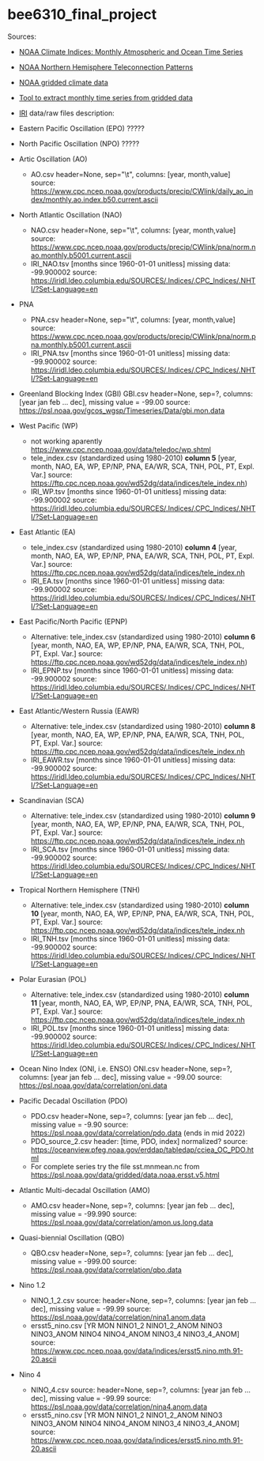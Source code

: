# bee6310_final_project

Sources:
- [NOAA Climate Indices: Monthly Atmospheric and Ocean Time Series](https://psl.noaa.gov/data/climateindices/list/)
- [NOAA Northern Hemisphere Teleconnection Patterns](https://www.cpc.ncep.noaa.gov/data/teledoc/telecontents.shtml)
- [NOAA gridded climate data](https://psl.noaa.gov/data/gridded/index.html)
- [Tool to extract monthly time series from gridded data](https://psl.noaa.gov/data/timeseries/)
- [IRI](https://iridl.ldeo.columbia.edu/SOURCES/.Indices/.CPC_Indices/.NHTI/?Set-Language=en)
data/raw files description:


- Eastern Pacific Oscillation (EPO) ?????
- North Pacific Oscillation (NPO) ?????

- Artic Oscillation (AO)
    - AO.csv header=None, sep="\t", columns: [year, month,value] source: https://www.cpc.ncep.noaa.gov/products/precip/CWlink/daily_ao_index/monthly.ao.index.b50.current.ascii
- North Atlantic Oscillation (NAO)
    - NAO.csv header=None, sep="\t", columns: [year, month,value] source: https://www.cpc.ncep.noaa.gov/products/precip/CWlink/pna/norm.nao.monthly.b5001.current.ascii
    - IRI_NAO.tsv  [months since 1960-01-01	unitless] missing data: -99.900002 source: https://iridl.ldeo.columbia.edu/SOURCES/.Indices/.CPC_Indices/.NHTI/?Set-Language=en
- PNA
    - PNA.csv header=None, sep="\t", columns: [year, month,value] source: https://www.cpc.ncep.noaa.gov/products/precip/CWlink/pna/norm.pna.monthly.b5001.current.ascii
    - IRI_PNA.tsv  [months since 1960-01-01	unitless] missing data: -99.900002 source: https://iridl.ldeo.columbia.edu/SOURCES/.Indices/.CPC_Indices/.NHTI/?Set-Language=en
- Greenland Blocking Index (GBI) GBI.csv header=None, sep=?, columns: [year jan feb ... dec], missing value = -99.00 source: https://psl.noaa.gov/gcos_wgsp/Timeseries/Data/gbi.mon.data
- West Pacific (WP) 
    - not working aparently https://www.cpc.ncep.noaa.gov/data/teledoc/wp.shtml
    - tele_index.csv (standardized using 1980-2010)  **column 5** [year, month, NAO, EA, WP, EP/NP, PNA, EA/WR, SCA, TNH, POL, PT, Expl. Var.] source: https://ftp.cpc.ncep.noaa.gov/wd52dg/data/indices/tele_index.nh)
    - IRI_WP.tsv [months since 1960-01-01	unitless] missing data: -99.900002 source: https://iridl.ldeo.columbia.edu/SOURCES/.Indices/.CPC_Indices/.NHTI/?Set-Language=en
- East Atlantic (EA) 
    - tele_index.csv (standardized using 1980-2010)  **column 4** [year, month, NAO, EA, WP, EP/NP, PNA, EA/WR, SCA, TNH, POL, PT, Expl. Var.] source: https://ftp.cpc.ncep.noaa.gov/wd52dg/data/indices/tele_index.nh
    - IRI_EA.tsv [months since 1960-01-01	unitless] missing data: -99.900002 source: https://iridl.ldeo.columbia.edu/SOURCES/.Indices/.CPC_Indices/.NHTI/?Set-Language=en
- East Pacific/North Pacific (EPNP) 
    - Alternative: tele_index.csv (standardized using 1980-2010)  **column 6** [year, month, NAO, EA, WP, EP/NP, PNA, EA/WR, SCA, TNH, POL, PT, Expl. Var.] source: https://ftp.cpc.ncep.noaa.gov/wd52dg/data/indices/tele_index.nh)
    - IRI_EPNP.tsv [months since 1960-01-01	unitless] missing data: -99.900002 source: https://iridl.ldeo.columbia.edu/SOURCES/.Indices/.CPC_Indices/.NHTI/?Set-Language=en
- East Atlantic/Western Russia (EAWR) 
    - Alternative: tele_index.csv (standardized using 1980-2010)  **column 8** [year, month, NAO, EA, WP, EP/NP, PNA, EA/WR, SCA, TNH, POL, PT, Expl. Var.] source: https://ftp.cpc.ncep.noaa.gov/wd52dg/data/indices/tele_index.nh
    - IRI_EAWR.tsv [months since 1960-01-01	unitless] missing data: -99.900002 source: https://iridl.ldeo.columbia.edu/SOURCES/.Indices/.CPC_Indices/.NHTI/?Set-Language=en
- Scandinavian (SCA) 
    - Alternative: tele_index.csv (standardized using 1980-2010)  **column 9** [year, month, NAO, EA, WP, EP/NP, PNA, EA/WR, SCA, TNH, POL, PT, Expl. Var.] source: https://ftp.cpc.ncep.noaa.gov/wd52dg/data/indices/tele_index.nh
    - IRI_SCA.tsv [months since 1960-01-01	unitless] missing data: -99.900002 source: https://iridl.ldeo.columbia.edu/SOURCES/.Indices/.CPC_Indices/.NHTI/?Set-Language=en
- Tropical Northern Hemisphere (TNH) 
    - Alternative: tele_index.csv (standardized using 1980-2010)  **column 10** [year, month, NAO, EA, WP, EP/NP, PNA, EA/WR, SCA, TNH, POL, PT, Expl. Var.] source: https://ftp.cpc.ncep.noaa.gov/wd52dg/data/indices/tele_index.nh
    - IRI_TNH.tsv [months since 1960-01-01	unitless] missing data: -99.900002 source: https://iridl.ldeo.columbia.edu/SOURCES/.Indices/.CPC_Indices/.NHTI/?Set-Language=en
- Polar Eurasian (POL) 
    - Alternative: tele_index.csv (standardized using 1980-2010)  **column 11** [year, month, NAO, EA, WP, EP/NP, PNA, EA/WR, SCA, TNH, POL, PT, Expl. Var.] source: https://ftp.cpc.ncep.noaa.gov/wd52dg/data/indices/tele_index.nh
    - IRI_POL.tsv [months since 1960-01-01	unitless] missing data: -99.900002 source: https://iridl.ldeo.columbia.edu/SOURCES/.Indices/.CPC_Indices/.NHTI/?Set-Language=en
- Ocean Nino Index (ONI, i.e. ENSO) ONI.csv header=None, sep=?, columns: [year jan feb ... dec], missing value = -99.00 source: https://psl.noaa.gov/data/correlation/oni.data
- Pacific Decadal Oscillation (PDO)
    - PDO.csv header=None, sep=?, columns: [year jan feb ... dec], missing value = -9.90 source: https://psl.noaa.gov/data/correlation/pdo.data (ends in mid 2022)
    - PDO_source_2.csv header: [time, PDO, index] normalized? source: https://oceanview.pfeg.noaa.gov/erddap/tabledap/cciea_OC_PDO.html
    - For complete series try the file sst.mnmean.nc from https://psl.noaa.gov/data/gridded/data.noaa.ersst.v5.html
- Atlantic Multi-decadal Oscillation (AMO) 
    - AMO.csv header=None, sep=?, columns: [year jan feb ... dec], missing value = -99.990 source: https://psl.noaa.gov/data/correlation/amon.us.long.data
- Quasi-biennial Oscillation (QBO) 
    - QBO.csv header=None, sep=?, columns: [year jan feb ... dec], missing value = -999.00  source: https://psl.noaa.gov/data/correlation/qbo.data
- Nino 1.2 
    - NINO_1_2.csv source: header=None, sep=?, columns: [year jan feb ... dec], missing value = -99.99 source: https://psl.noaa.gov/data/correlation/nina1.anom.data 
    - ersst5_nino.csv [YR   MON  NINO1_2  NINO1_2_ANOM   NINO3    NINO3_ANOM   NINO4    NINO4_ANOM   NINO3_4  NINO3_4_ANOM] source: https://www.cpc.ncep.noaa.gov/data/indices/ersst5.nino.mth.91-20.ascii
- Nino 4
     - NINO_4.csv source: header=None, sep=?, columns: [year jan feb ... dec], missing value = -99.99 source: https://psl.noaa.gov/data/correlation/nina4.anom.data 
    - ersst5_nino.csv [YR   MON  NINO1_2  NINO1_2_ANOM   NINO3    NINO3_ANOM   NINO4    NINO4_ANOM   NINO3_4  NINO3_4_ANOM] source: https://www.cpc.ncep.noaa.gov/data/indices/ersst5.nino.mth.91-20.ascii